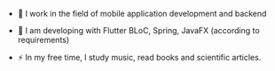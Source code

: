 - :telescope: I work in the field of mobile application development and backend

- :seedling: I am developing with Flutter BLoC, Spring, JavaFX (according to requirements)

- :zap: In my free time, I study music, read books and scientific articles.
